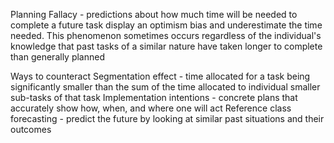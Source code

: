 Planning Fallacy - predictions about how much time will be needed to complete a future task display an optimism bias and underestimate the time needed. This phenomenon sometimes occurs regardless of the individual's knowledge that past tasks of a similar nature have taken longer to complete than generally planned

Ways to counteract
Segmentation effect - time allocated for a task being significantly smaller than the sum of the time allocated to individual smaller sub-tasks of that task
Implementation intentions - concrete plans that accurately show how, when, and where one will act
Reference class forecasting - predict the future by looking at similar past situations and their outcomes
